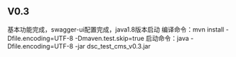 ## V0.3

基本功能完成，swagger-ui配置完成，java1.8版本启动
编译命令：mvn install -Dfile.encoding=UTF-8 -Dmaven.test.skip=true
启动命令：java -Dfile.encoding=UTF-8  -jar dsc_test_cms_v0.3.jar
